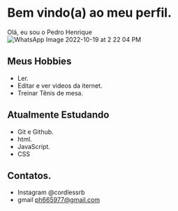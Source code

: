 # Bem vindo(a) ao meu perfil.

Olá, eu sou o Pedro Henrique
![WhatsApp Image 2022-10-19 at 2 22 04 PM](https://user-images.githubusercontent.com/116196015/197203582-96b5c0b8-43d9-4273-9e65-66ab1f5953a5.jpeg)


## Meus Hobbies 

- Ler.
- Editar e ver videos da iternet.
- Treinar Tênis de mesa.

## Atualmente Estudando 

- Git e Github.
- html.
- JavaScript.
- CSS

## Contatos.

- Instagram @cordlessrb
- gmail ph665977@gmail.com
